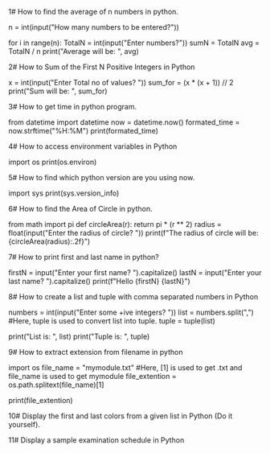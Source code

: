 1# How to find the average of n numbers in python.

n = int(input("How many numbers to be entered?"))

for i in range(n):
    TotalN = int(input("Enter numbers?"))
    sumN = TotalN
avg = TotalN / n
print("Average will be: ", avg)

2# How to Sum of the First N Positive Integers in Python

x = int(input("Enter Total no of values? "))
sum_for = (x * (x + 1)) // 2
print("Sum will be: ", sum_for)

3# How to get time in python program.

from datetime import datetime 
now = datetime.now()
formated_time = now.strftime("%H:%M")
print(formated_time)

4# How to access environment variables in Python

import os
print(os.environ)

5# How to find which python version are you using now.

import sys
print(sys.version_info)

6# How to find the Area of Circle in python.

from math import pi
def circleArea(r):
    return pi * (r ** 2)
radius = float(input("Enter the radius of circle? "))
print(f"The radius of circle will be: {circleArea(radius):.2f}")

7# How to print first and last name in python?

firstN = input("Enter your first name? ").capitalize()
lastN = input("Enter your last name? ").capitalize()
print(f"Hello {firstN} {lastN}")

8# How to create a list and tuple with comma separated numbers in Python

numbers = int(input("Enter some +ive integers? "))
list = numbers.split(",")
#Here, tuple is used to convert list into tuple.
tuple = tuple(list)

print("List is: ", list)
print("Tuple is: ", tuple)

9# How to extract extension from filename in python

import os
file_name = "mymodule.txt"
#Here, [1] is used to get .txt and file_name is used to get mymodule
file_extention = os.path.splitext(file_name)[1]

print(file_extention)

10# Display the first and last colors from a given list in Python
(Do it yourself).

11# Display a sample examination schedule in Python

